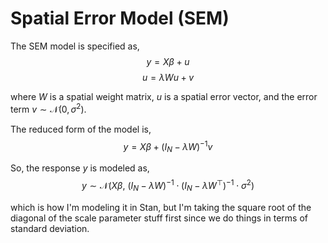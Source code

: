 # Spatial Error Model (SEM)

The SEM model is specified as,
$$
y = X\beta + u
$$
$$
u = \lambda Wu + v
$$

where $W$ is a spatial weight matrix, $u$ is a spatial error vector, and the error term $v \sim \mathcal{N}(0,\sigma^2)$.

The reduced form of the model is,
$$
y = X\beta + (I_N - \lambda W)^{-1} v
$$

So, the response $y$ is modeled as,
$$
y \sim \mathcal{N}(X\beta,\ (I_N - \lambda W)^{-1} \cdot (I_N - \lambda W^{\top})^{-1} \cdot \sigma^2)
$$

which is how I'm modeling it in Stan, but I'm taking the square root of the diagonal of the scale parameter stuff first since we do things in terms of standard deviation. 
